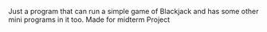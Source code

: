Just a program that can run a simple game of Blackjack and has some other mini programs in it too. Made for midterm Project
